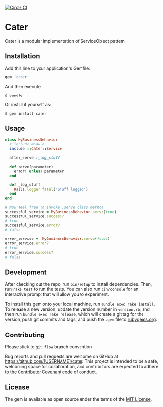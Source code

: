 [![Circle CI](https://circleci.com/gh/rubakas/cater.svg?style=shield&circle-token=5cab92a48428dd8408acf50bf2982b15af81dfed)](https://circleci.com/gh/rubakas/cater)

# Cater

Cater is a modular implementation of ServiceObject pattern

## Installation

Add this line to your application's Gemfile:

```ruby
gem 'cater'
```

And then execute:

    $ bundle

Or install it yourself as:

    $ gem install cater

## Usage

```ruby
class MyBusinessBehavior
  # include module
  include ::Cater::Service

  after_serve :_log_stuff
  
  def serve(parameter)
    error! unless parameter
  end

  def _log_stuff
    Rails.logger.fatal("Stuff logged")
  end
end

# Now feel free to invoke .serve class method
successful_service = MyBusinessBehavior.serve(true)
successful_service.success?
# true
successful_service.error?
# false

error_service =  MyBusinessBehavior.serve(false)
error_service.error?
# true
error_service.success?
# false

```

## Development

After checking out the repo, run `bin/setup` to install dependencies. Then, run `rake test` to run the tests. You can also run `bin/console` for an interactive prompt that will allow you to experiment.

To install this gem onto your local machine, run `bundle exec rake install`. To release a new version, update the version number in `version.rb`, and then run `bundle exec rake release`, which will create a git tag for the version, push git commits and tags, and push the `.gem` file to [rubygems.org](https://rubygems.org).

## Contributing

Please stick to `git flow` branch convention

Bug reports and pull requests are welcome on GitHub at https://github.com/[USERNAME]/cater. This project is intended to be a safe, welcoming space for collaboration, and contributors are expected to adhere to the [Contributor Covenant](http://contributor-covenant.org) code of conduct.


## License

The gem is available as open source under the terms of the [MIT License](http://opensource.org/licenses/MIT).

